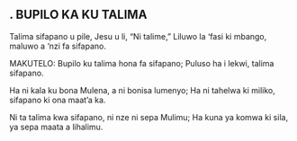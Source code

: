 ## . BUPILO KA KU TALIMA

Talima sifapano u pile, Jesu u li, “Ni talime,”
Liluwo la ‘fasi ki mbango, maluwo a ‘nzi fa sifapano.

MAKUTELO:
Bupilo ku talima hona fa sifapano;
Puluso ha i lekwi, talima sifapano.


Ha ni kala ku bona Mulena, a ni bonisa lumenyo;
Ha ni tahelwa ki miliko, sifapano ki ona maat’a ka.


Ni ta talima kwa sifapano, ni nze ni sepa Mulimu;
Ha kuna ya komwa ki sila, ya sepa maata a lihalimu.


